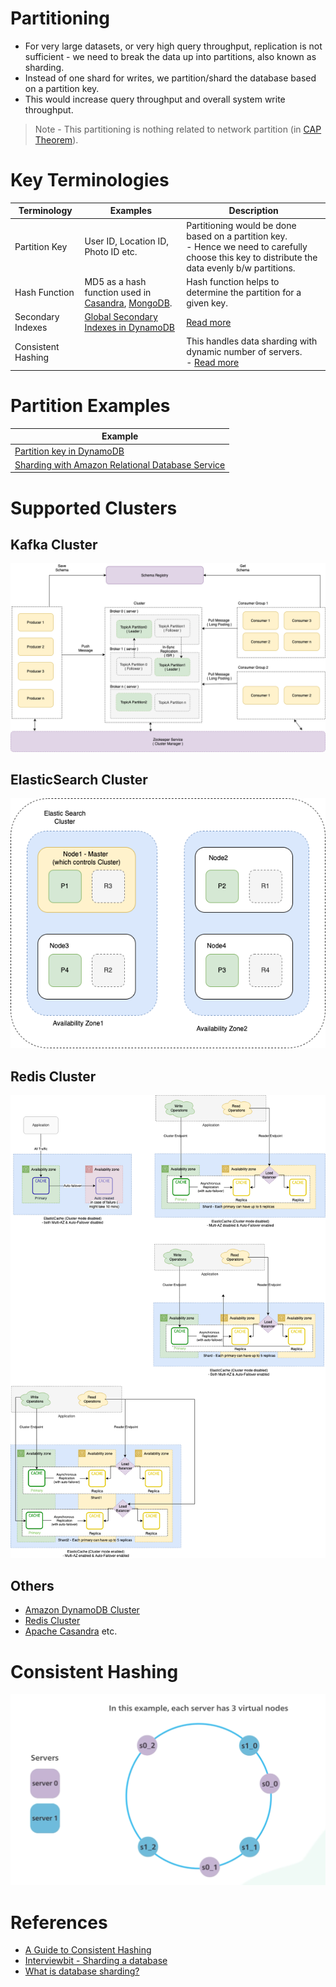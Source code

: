 # Partitioning
- For very large datasets, or very high query throughput, replication is not sufficient - we need to break the data up into partitions, also known as sharding.
- Instead of one shard for writes, we partition/shard the database based on a partition key. 
- This would increase query throughput and overall system write throughput.

> Note - This partitioning is nothing related to network partition (in [CAP Theorem](PACELCTheorem/CAPTheorem.md)).

# Key Terminologies

| Terminology        | Examples                                                                                                                          | Description                                                                                                                                          |
|--------------------|-----------------------------------------------------------------------------------------------------------------------------------|------------------------------------------------------------------------------------------------------------------------------------------------------|
| Partition Key      | User ID, Location ID, Photo ID etc.                                                                                               | Partitioning would be done based on a partition key. <br/>- Hence we need to carefully choose this key to distribute the data evenly b/w partitions. |
| Hash Function      | MD5 as a hash function used in [Casandra](../NoSQL-Databases/ApacheCasandra.md), [MongoDB](../NoSQL-Databases/MongoDB/Readme.md). | Hash function helps to determine the partition for a given key.                                                                                      |
| Secondary Indexes  | [Global Secondary Indexes in DynamoDB](../../../2_AWSComponents/6_DatabaseServices/AmazonDynamoDB/Readme.md)                      | [Read more](../2_DataStructuresDB/Indexing.md)                                                                                                       |
| Consistent Hashing |                                                                                                                                   | This handles data sharding with dynamic number of servers.<br/>- [Read more](https://www.youtube.com/watch?v=UF9Iqmg94tk)                            |

# Partition Examples

| Example                                                                                                                                     |
|---------------------------------------------------------------------------------------------------------------------------------------------|
| [Partition key in DynamoDB](../../../2_AWSComponents/6_DatabaseServices/AmazonDynamoDB/Partioning.md)                                       |
| [Sharding with Amazon Relational Database Service](https://aws.amazon.com/blogs/database/sharding-with-amazon-relational-database-service/) |

# Supported Clusters

## Kafka Cluster

![](../../4_MessageBrokers/assests/Kafka-Architecture.drawio.png)

## ElasticSearch Cluster

![](../Search-Databases/ElasticSearch/assests/ElasticSearch-Cluster.png)

## Redis Cluster

![](../../../2_AWSComponents/6_DatabaseServices/AmazonElasticCache/assets/ElasticCache-Multi-AZ.drawio.png)

## Others
- [Amazon DynamoDB Cluster](../../../2_AWSComponents/6_DatabaseServices/AmazonDynamoDB/Partioning.md)
- [Redis Cluster](../In-Memory-Cache/Redis/RedisCluster.md)
- [Apache Casandra](../NoSQL-Databases/ApacheCasandra.md) etc.

# Consistent Hashing

![img.png](assets/consistent_sharding.png)

# References
- [A Guide to Consistent Hashing](https://www.toptal.com/big-data/consistent-hashing)
- [Interviewbit - Sharding a database](https://www.interviewbit.com/problems/sharding-a-database/)
- [What is database sharding?](https://aws.amazon.com/what-is/database-sharding/)